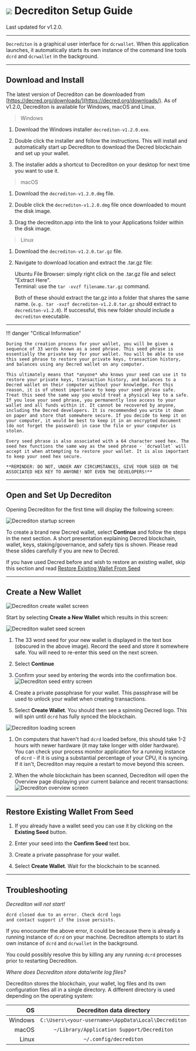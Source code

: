 # <img class="dcr-icon" src="/img/dcr-icons/Wallet.svg" /> Decrediton Setup Guide

Last updated for v1.2.0.

---

`Decrediton` is a graphical user interface for `dcrwallet`. When this application launches, it automatically starts its own instance of the command line tools `dcrd` and `dcrwallet` in the background.

---

## Download and Install

The latest version of Decrediton can be downloaded from [https://decred.org/downloads/](https://decred.org/downloads/). As of v1.2.0, Decrediton is available for Windows, macOS and Linux.

> Windows

1. Download the Windows installer `decrediton-v1.2.0.exe`.

1. Double click the installer and follow the instructions. This will install and automatically start up Decrediton to download the Decred blockchain and set up your wallet.

1. The installer adds a shortcut to Decrediton on your desktop for next time you want to use it.

> macOS

1. Download the `decrediton-v1.2.0.dmg` file.

1. Double click the `decrediton-v1.2.0.dmg` file once downloaded to mount the disk image.

1. Drag the decrediton.app into the link to your Applications folder within the disk image.

> Linux

1. Download the `decrediton-v1.2.0.tar.gz` file.

1. Navigate to download location and extract the .tar.gz file:

    Ubuntu File Browser: simply right click on the .tar.gz file and select "Extract Here". <br />
    Terminal: use the `tar -xvzf filename.tar.gz` command.

    Both of these should extract the tar.gz into a folder that shares the same name. (`e.g. tar -xvzf decrediton-v1.2.0.tar.gz` should extract to `decrediton-v1.2.0`). If successful, this new folder should include a `decrediton` executable.

---

!!! danger "Critical Information"

    During the creation process for your wallet, you will be given a sequence of 33 words known as a seed phrase. This seed phrase is essentially the private key for your wallet. You will be able to use this seed phrase to restore your private keys, transaction history, and balances using any Decred wallet on any computer.

    This ultimately means that *anyone* who knows your seed can use it to restore your private keys, transaction history, and balances to a Decred wallet on their computer without your knowledge. For this reason, it is of utmost importance to keep your seed phrase safe. Treat this seed the same way you would treat a physical key to a safe. If you lose your seed phrase, you permanently lose access to your wallet and all funds within it. It cannot be recovered by anyone, including the Decred developers. It is recommended you write it down on paper and store that somewhere secure. If you decide to keep it on your computer, it would be best to keep it in an encrypted document (do not forget the password) in case the file or your computer is stolen.

    Every seed phrase is also associated with a 64 character seed hex. The seed hex functions the same way as the seed phrase - `dcrwallet` will accept it when attempting to restore your wallet. It is also important to keep your seed hex secure.

    **REMINDER: DO NOT, UNDER ANY CIRCUMSTANCES, GIVE YOUR SEED OR THE ASSOCIATED HEX KEY TO ANYONE! NOT EVEN THE DEVELOPERS!**

---

## Open and Set Up Decrediton

Opening Decrediton for the first time will display the following screen:

![Decrediton startup screen](/img/decrediton/startup.png)

To create a brand new Decred wallet, select **Continue** and follow the steps in the next section. A short presentation explaining Decred blockchain, wallet, keys, staking/governance, and safety tips is shown. Please read these slides carefully if you are new to Decred.

If you have used Decred before and wish to restore an existing wallet, skip this section and read [Restore Existing Wallet From Seed](/getting-started/user-guides/decrediton-setup.md#restore-existing-wallet-from-seed)

---

## Create a New Wallet

![Decrediton create wallet screen](/img/decrediton/create-wallet.png)

Start by selecting **Create a New Wallet** which results in this screen:

![Decrediton wallet seed screen](/img/decrediton/wallet-seed.png)

1. The 33 word seed for your new wallet is displayed in the text box (obscured in the above image). Record the seed and store it somewhere safe. You will need to re-enter this seed on the next screen.

1. Select **Continue**

1. Confirm your seed by entering the words into the confirmation box.
![Decrediton seed entry screen](/img/decrediton/seed-entered.png)

1. Create a private passphrase for your wallet. This passphrase will be used to unlock your wallet when creating transactions.

1. Select **Create Wallet**. You should then see a spinning Decred logo. This will spin until `dcrd` has fully synced the blockchain.

![Decrediton loading screen](/img/decrediton/loading.png)

1.  On computers that haven't had `dcrd` loaded before, this should take 1-2 hours with newer hardware (it may take longer with older hardware). You can check your process monitor application for a running instance of `dcrd` - if it is using a substantial percentage of your CPU, it is syncing. If it isn't, Decrediton may require a restart to move beyond this screen.

1. When the whole blockchain has been scanned, Decrediton will open the Overview page displaying your current balance and recent transactions:
![Decrediton overview screen](/img/decrediton/open-wallet.png)

---

## Restore Existing Wallet From Seed

1. If you already have a wallet seed you can use it by clicking on the **Existing Seed** button.

1. Enter your seed into the **Confirm Seed** text box.

1. Create a private passphrase for your wallet.

1. Select **Create Wallet**. Wait for the blockchain to be scanned.

---

## Troubleshooting

*Decrediton will not start!*

```
dcrd closed due to an error. Check dcrd logs
and contact support if the issue persists.
```

If you enocounter the above error, it could be because there is already a running instance of `dcrd` on your machine. Decrediton attempts to start its own instance of `dcrd` and `dcrwallet` in the background.

You could possibly resolve this by killing any any running `dcrd` processes prior to restarting Decrediton.

*Where does Decrediton store data/write log files?*

Decrediton stores the blockchain, your wallet, log files and its own configuration files all in a single directory. A different directory is used depending on the operating system:

| OS      | Decrediton data directory                           |
| -------:|:---------------------------------------------------:|
| Windows | `C:\Users\<your-username>\AppData\Local\Decrediton` |
| macOS   | `~/Library/Application Support/Decrediton`          |
| Linux   | `~/.config/decrediton`                              |
